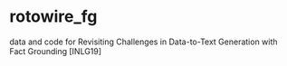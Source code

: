 # rotowire_fg
data and code for  Revisiting Challenges in Data-to-Text Generation with Fact Grounding [INLG19]
